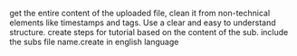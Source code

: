get the entire content of the uploaded file, clean it from non-technical elements like timestamps and tags. Use a clear and easy to understand structure. create steps for  tutorial based on the content of the sub. include the subs file name.create in english language